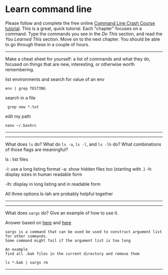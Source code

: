 # Learn command line

Please follow and complete the free online [Command Line Crash Course
tutorial](http://cli.learncodethehardway.org/book/). This is a great,
quick tutorial. Each "chapter" focuses on a command. Type the commands
you see in the _Do This_ section, and read the _You Learned This_
section. Move on to the next chapter. You should be able to go through
these in a couple of hours.


---

Make a cheat sheet for yourself: a list of commands and what they do, focused on things that are new, interesting, or otherwise worth remembering.

list environments and search for value of an env

    env | grep TESTING

search in a file

     grep new *.txt
     
edit my path

    nano ~/.bashrc
---


---

What does `ls` do? What do `ls -a`, `ls -l`, and `ls -lh` do? What combinations of those flags are meaningful?

ls : list files

-l: use a long listing format
-a: show hidden files too (starting with .)
-h: display sizes in human readable form

-lh: display in long listing and in readable form

All three options ls-lah are probably helpful together

---


---

What does `xargs` do? Give an example of how to use it.

Answer based on [here](http://www.cyberciti.biz/faq/linux-unix-bsd-xargs-construct-argument-lists-utility/) 
and [here](https://en.wikipedia.org/wiki/Xargs)

    xargs is a command that can be used be used to construct argument list for other commands.
    Some command might fail if the argument list is too long

    An example
    find all .bak files in the current directory and remove them

    ls *.bak | xargs rm

---
